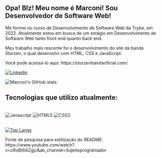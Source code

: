 ## Opa! Blz! Meu nome é Marconi! Sou Desenvolvedor de Software Web!

<p>Me formei no curso de Desenvolvimento de Software Web da Trybe, em 2022. Atualmente estou em busca de um estágio em Desenvolvimento de Software Web tanto front end quanto back end.</p>
<p>Meu trabalho mais rescente foi o desenvolvimento do site da banda Sturzen, o qual desenvolvi com HTML, CSS e JavaScript.</p>
<p>Você pode acessá-lo aqui: https://sturzenbandaoficial.com/</p>


[![Linkedin](https://img.shields.io/badge/LinkedIn-0077B5?style=for-the-badge&logo=linkedin&logoColor=white)](https://www.linkedin.com/in/marconimoreira/)

![Marconi's GitHub stats](https://github-readme-stats.vercel.app/api?username=Marc-Web)

## Tecnologias que utilizo atualmente:

<div style="display: inline_block"><br/>
  <img align="center" alt="Javascript" src="https://img.shields.io/badge/JavaScript-F7DF1E?style=for-the-badge&logo=javascript&logoColor=black">
  <img align="center" alt="HTML5" src="https://img.shields.io/badge/HTML5-E34F26?style=for-the-badge&logo=html5&logoColor=white">
  <img align="center" alt="CSS3" src="https://img.shields.io/badge/CSS3-1572B6?style=for-the-badge&logo=css3&logoColor=white">
</div><br/>

[![Top Langs](https://github-readme-stats.vercel.app/api/top-langs/?username=anuraghazra&layout=compact)](https://github.com/anuraghazra/github-readme-stats)

<p>Fonte de pesquisa para estilização do README: https://www.youtube.com/watch?v=cRoBt6AZgjc&ab_channel=Sujeitoprogramador</p>
